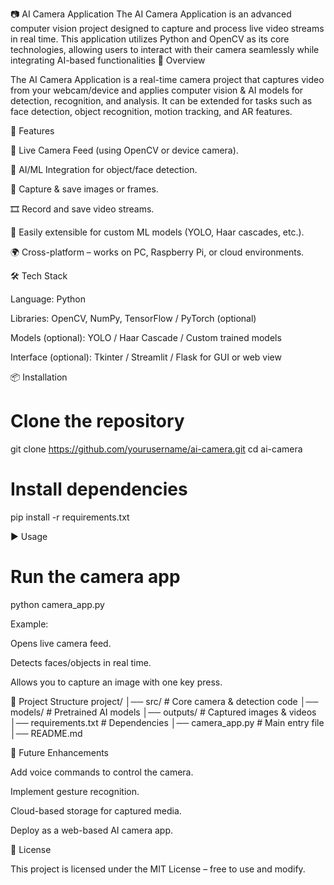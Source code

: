 📷 AI Camera Application
The AI Camera Application is an advanced computer vision project designed to capture and process live video streams in real time. This application utilizes Python and OpenCV as its core technologies, allowing users to interact with their camera seamlessly while integrating AI-based functionalities
📖 Overview

The AI Camera Application is a real-time camera project that captures video from your webcam/device and applies computer vision & AI models for detection, recognition, and analysis.
It can be extended for tasks such as face detection, object recognition, motion tracking, and AR features.

🚀 Features

🎥 Live Camera Feed (using OpenCV or device camera).

🧠 AI/ML Integration for object/face detection.

📸 Capture & save images or frames.

🎞️ Record and save video streams.

🔌 Easily extensible for custom ML models (YOLO, Haar cascades, etc.).

🌍 Cross-platform – works on PC, Raspberry Pi, or cloud environments.

🛠️ Tech Stack

Language: Python

Libraries: OpenCV, NumPy, TensorFlow / PyTorch (optional)

Models (optional): YOLO / Haar Cascade / Custom trained models

Interface (optional): Tkinter / Streamlit / Flask for GUI or web view

📦 Installation
# Clone the repository
git clone https://github.com/yourusername/ai-camera.git
cd ai-camera

# Install dependencies
pip install -r requirements.txt

▶️ Usage
# Run the camera app
python camera_app.py


Example:

Opens live camera feed.

Detects faces/objects in real time.

Allows you to capture an image with one key press.

📂 Project Structure
project/
│── src/              # Core camera & detection code
│── models/           # Pretrained AI models
│── outputs/          # Captured images & videos
│── requirements.txt  # Dependencies
│── camera_app.py     # Main entry file
│── README.md

🔮 Future Enhancements

Add voice commands to control the camera.

Implement gesture recognition.

Cloud-based storage for captured media.

Deploy as a web-based AI camera app.

📜 License

This project is licensed under the MIT License – free to use and modify.
